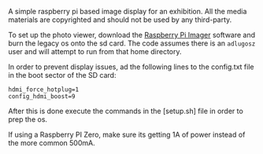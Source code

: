 A simple raspberry pi based image display for an exhibition.
All the media materials are copyrighted and should not be used by any third-party.

To set up the photo viewer, download the [Raspberry Pi Imager](https://www.raspberrypi.com/software/) software and burn the legacy os onto the sd card.
The code assumes there is an `adlugosz` user and will attempt to run from that home directory.

In order to prevent display issues, ad the following lines to the config.txt file in the boot sector of the SD card:
```
hdmi_force_hotplug=1
config_hdmi_boost=9
```

After this is done execute the commands in the [setup.sh] file in order to prep the os.

If using a Raspberry PI Zero, make sure its getting 1A of power instead of the more common 500mA.